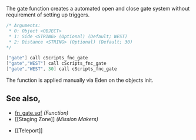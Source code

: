 The gate function creates a automated open and close gate system without requirement of setting up triggers.

```cpp
/* Arguments:
 * 0: Object <OBJECT>
 * 1: Side <STRING> (Optional) (Default; WEST)
 * 2: Distance <STRING> (Optional) (Default; 30)
*/

["gate"] call cScripts_fnc_gate
["gate","WEST"] call cScripts_fnc_gate
["gate","WEST", 30] call cScripts_fnc_gate
```

The function is applied manually via Eden on the objects init.

## See also,
- [fn_gate.sqf](https://github.com/7Cav/cScripts/blob/main/cScripts/functions/mission/fn_gate.sqf) _(Function)_
- [[Staging Zone]] _(Mission Makers)_
* [[Teleport]]